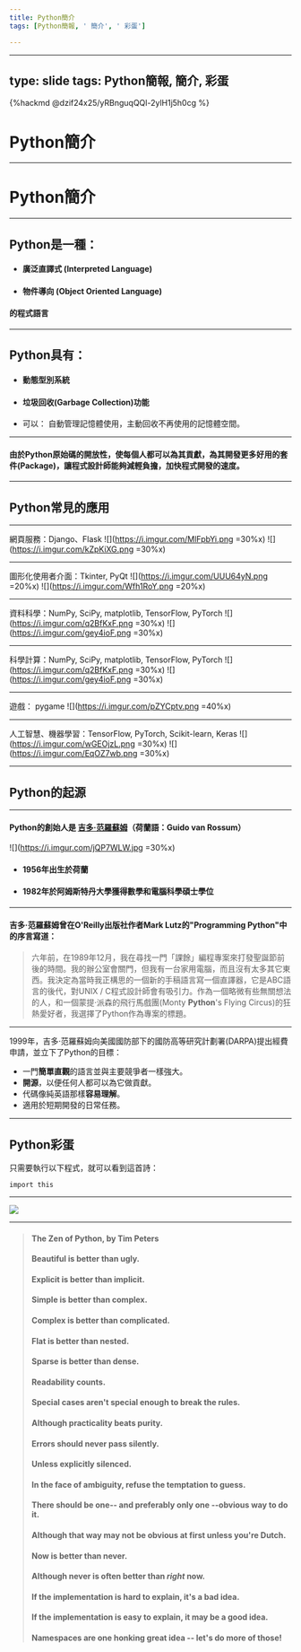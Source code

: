 ```yaml
---
title: Python簡介
tags: [Python簡報, ' 簡介', ' 彩蛋']

---
```


---
type: slide
tags: Python簡報, 簡介, 彩蛋
---

{%hackmd @dzif24x25/yRBnguqQQl-2ylH1j5h0cg %}

# Python簡介

---

# Python簡介

---

## Python是一種：

* #### 廣泛直譯式 (Interpreted Language)
* #### 物件導向 (Object Oriented Language)

#### 的程式語言

----

## Python具有：
* #### 動態型別系統
* #### 垃圾回收(Garbage Collection)功能

* 可以：
自動管理記憶體使用，主動回收不再使用的記憶體空間。

----

#### 由於Python原始碼的**開放性**，使每個人都可以為其**貢獻**，為其開發更多好用的套件(Package)，讓程式設計師能夠減輕負擔，加快程式開發的速度。

---

## Python常見的應用

----


網頁服務：Django、Flask
![](https://i.imgur.com/MlFpbYi.png =30%x)
![](https://i.imgur.com/kZpKiXG.png =30%x)

----

圖形化使用者介面：Tkinter, PyQt
![](https://i.imgur.com/UUU64yN.png =20%x)
![](https://i.imgur.com/Wfh1RoY.png =20%x)

----

資料科學：NumPy, SciPy, matplotlib, TensorFlow, PyTorch
![](https://i.imgur.com/q2BfKxF.png =30%x)
![](https://i.imgur.com/gey4ioF.png =30%x)

----

科學計算：NumPy, SciPy, matplotlib, TensorFlow, PyTorch
![](https://i.imgur.com/q2BfKxF.png =30%x)
![](https://i.imgur.com/gey4ioF.png =30%x)

----

遊戲： pygame
![](https://i.imgur.com/pZYCptv.png =40%x)

----

人工智慧、機器學習：TensorFlow, PyTorch, Scikit-learn, Keras
![](https://i.imgur.com/wGEOjzL.png =30%x)
![](https://i.imgur.com/EqOZ7wb.png =30%x)

---

## Python的起源

---

#### Python的創始人是 [吉多·范羅蘇姆](https://en.wikipedia.org/wiki/Guido_van_Rossum)（荷蘭語：Guido van Rossum）
![](https://i.imgur.com/jQP7WLW.jpg =30%x)

* #### 1956年出生於荷蘭
* #### 1982年於阿姆斯特丹大學獲得數學和電腦科學碩士學位

----

#### 吉多·范羅蘇姆曾在O'Reilly出版社作者Mark Lutz的"Programming Python"中的序言寫道：
>六年前，在1989年12月，我在尋找一門「課餘」編程專案來打發聖誕節前後的時間。我的辦公室會關門，但我有一台家用電腦，而且沒有太多其它東西。我決定為當時我正構思的一個新的手稿語言寫一個直譯器，它是ABC語言的後代，對UNIX / C程式設計師會有吸引力。作為一個略微有些無關想法的人，和一個蒙提·派森的飛行馬戲團(Monty **Python**'s Flying Circus)的狂熱愛好者，我選擇了Python作為專案的標題。

----

1999年，吉多·范羅蘇姆向美國國防部下的國防高等研究計劃署(DARPA)提出經費申請，並立下了Python的目標：
* 一門**簡單直觀**的語言並與主要競爭者一樣強大。
* **開源**，以便任何人都可以為它做貢獻。
* 代碼像純英語那樣**容易理解**。
* 適用於短期開發的日常任務。

---

## Python彩蛋
只需要執行以下程式，就可以看到這首詩：
```python=
import this
```

---

![](https://i.imgur.com/ut3hgmS.png)

---

> #### The Zen of Python, by Tim Peters
> #### 
> #### Beautiful is better than ugly.
> #### Explicit is better than implicit.
> #### Simple is better than complex.
> #### Complex is better than complicated.
> #### Flat is better than nested.
> #### Sparse is better than dense.
> #### Readability counts.
> #### Special cases aren't special enough to break the rules.
> #### Although practicality beats purity.
> #### Errors should never pass silently.
> #### Unless explicitly silenced.
> #### In the face of ambiguity, refuse the temptation to guess.
> #### There should be one-- and preferably only one --obvious way to do it.
> #### Although that way may not be obvious at first unless you're Dutch.
> #### Now is better than never.
> #### Although never is often better than *right* now.
> #### If the implementation is hard to explain, it's a bad idea.
> #### If the implementation is easy to explain, it may be a good idea.
> #### Namespaces are one honking great idea -- let's do more of those!


